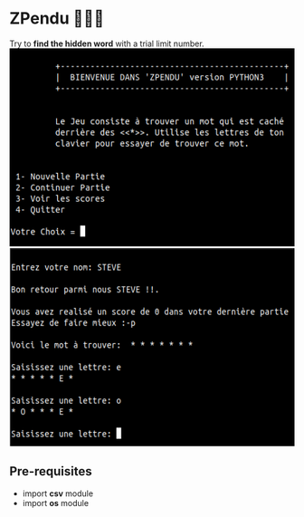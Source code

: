 # ZPendu 🔎🧠😋
Try to <strong>find the hidden word</strong> with a trial limit number.<br/>
<img src="./home.png" alt="GNU/Linux" width="550" height="350"/> <br/>
<img src="./partie_continue.png" alt="GNU/Linux" width="550" height="350"/>

## Pre-requisites
<ul>
  <li> import <strong>csv</strong> module </li>
  <li> import <strong>os</strong> module </li>
</ul>
